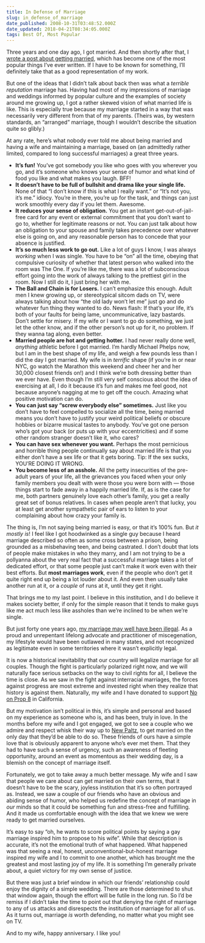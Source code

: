 ```yaml
---
title: In Defense of Marriage
slug: in_defense_of_marriage
date_published: 2008-10-31T03:48:52.000Z
date_updated: 2018-04-21T08:34:05.000Z
tags: Best Of, Most Popular
---
```


Three years and one day ago, I got married. And then shortly after that, I [wrote a post about getting married](__GHOST_URL__/2005/10/31/we_got_married/), which has become one of the most popular things I’ve ever written. If I have to be known for something, I’ll definitely take that as a good representation of my work.

But one of the ideas that I didn’t talk about back then was what a *terrible reputation* marriage has. Having had most of my impressions of marriage and weddings informed by popular culture and the examples of society around me growing up, I got a rather skewed vision of what married life is like. This is especially true because my marriage started in a way that was necessarily very different from that of my parents. (Theirs was, by western standards, an “arranged” marriage, though I wouldn’t describe the situation quite so glibly.)

At any rate, here’s what nobody ever told me about being married and having a wife and maintaining a marriage, based on (an admittedly rather limited, compared to long successful marriages) a great three years.

- **It’s fun!** You’ve got somebody you like who goes with you wherever you go, and it’s someone who knows your sense of humor and what kind of food you like and what makes you laugh. BFF!
- **It doesn’t have to be full of bullshit and drama like your single life.** None of that “I don’t know if this is what I really want.” or “It’s not you, it’s me.” idiocy. You’re in there, you’re up for the task, and things can just work smoothly every day if you let them. Awesome.
- **It reduces your sense of obligation.** You get an instant get-out-of-jail-free card for any event or external commitment that you don’t want to go to, whether for legitimate reasons or not. You can just talk about how an obligation to your spouse and family takes precedence over whatever else is going on, and any reasonable person has to concede that your absence is justified.
- **It’s so much less work to go out.** Like a lot of guys I know, I was always *working* when I was single. You have to be “on” all the time, obeying that compulsive curiosity of whether that latest person who walked into the room was The One. If you’re like me, there was a lot of subconscious effort going into the work of always talking to the prettiest girl in the room. Now I still do it, I just bring her with me.
- **The Ball and Chain is for Losers.** I can’t emphasize this enough. Adult men I knew growing up, or stereotypical sitcom dads on TV, were always talking about how “the old lady won’t let me” just go and do whatever fun thing they wanted to do. News flash: If that’s your life, it’s both of your faults for being lame, uncommunicative, lazy bastards. Don’t settle for misery. If my wife or I want to go do something, we just let the other know, and if the other person’s not up for it, no problem. If they wanna tag along, even better.
- **Married people are hot and getting hotter.** I had never really done well, *anything* athletic before I got married. I’m hardly Michael Phelps now, but I am in the best shape of my life, and weigh a few pounds less than I did the day I got married. My wife is in *terrific* shape (if you’re in or near NYC, go watch the Marathon this weekend and cheer her and her 30,000 closest friends on!) and I think we’re both dressing better than we ever have. Even though I’m still very self conscious about the idea of exercising at all, I do it because it’s fun and makes me feel good, not because anyone’s nagging at me to get off the couch. Amazing what positive motivation can do.
- **You can just say “screw everybody else” sometimes.** Just like you don’t have to feel compelled to socialize all the time, being married means you don’t have to justify your weird political beliefs or obscure hobbies or bizarre musical tastes to anybody. You’ve got one person who’s got your back (or puts up with your eccentricities) and if some other random stranger doesn’t like it, who cares?
- **You can have sex whenever you want.** Perhaps the most pernicious and horrible thing people continually say about married life is that you either don’t have a sex life or that it gets boring. Tip: If the sex sucks, YOU’RE DOING IT WRONG.
- **You become less of an asshole.** All the petty insecurities of the pre-adult years of your life, all the grievances you faced when your only family members you dealt with were those you were born with — those things start to fade away in a happily married life. If, as is the case for me, both partners genuinely love each other’s family, you get a really great set of bonus relatives. In cases when people aren’t that lucky, you at least get another sympathetic pair of ears to listen to your complaining about how crazy your family is.

The thing is, I’m not saying being married is easy, or that it’s 100% fun. But *it mostly is*! I feel like I got hoodwinked as a single guy because I heard marriage described so often as some cross between a prison, being grounded as a misbehaving teen, and being castrated. I don’t doubt that lots of people make mistakes in who they marry, and I am not trying to be a pollyanna about the very real fact that a successful marriage takes a lot of dedicated effort, or that some people just can’t make it work even with their best efforts. But **most marriages work**, even if the people who don’t get it quite right end up being a lot louder about it. And even then usually take another run at it, or a *couple* of runs at it, until they get it right.

That brings me to my last point. I believe in this institution, and I do believe it makes society better, if only for the simple reason that it tends to make guys like me act much less like assholes than we’re inclined to be when we’re single.

But just forty one years ago, [my marriage may well have been illegal](http://en.wikipedia.org/wiki/Loving_v._Virginia). As a proud and unrepentant lifelong advocate and practitioner of miscegenation, my lifestyle would have been outlawed in many states, and not recognized as legitimate even in some territories where it wasn’t explicitly legal.

It is now a historical inevitability that our country will legalize marriage for all couples. Though the fight is particularly polarized right now, and we will naturally face serious setbacks on the way to civil rights for all, I believe the time is close. As we saw in the fight against interracial marriages, the forces against progress are most extreme and invested right when they realize that history is against them. Naturally, my wife and I have donated to support [No on Prop 8](http://www.noonprop8.com/) in California.

But my motivation isn’t political in this, it’s simple and personal and based on my experience as someone who is, and has been, truly in love. In the months before my wife and I got engaged, we got to see a couple who we admire and respect whisk their way up to [New Paltz](http://en.wikipedia.org/wiki/Same-sex_marriage_in_New_York#New_Paltz_marriages), to get married on the only day that they’d be able to do so. These friends of ours have a simple love that is obviously apparent to anyone who’s ever met them. That they had to have such a sense of urgency, such an awareness of fleeting opportunity, around an event as momentous as their wedding day, is a blemish on the concept of marriage itself.

Fortunately, we got to take away a much better message. My wife and I saw that people we care about can get married on their own terms, that it doesn’t have to be the scary, joyless institution that it’s so often portrayed as. Instead, we saw a couple of our friends who have an obvious and abiding sense of humor, who helped us redefine the concept of marriage in *our* minds so that it could be something fun and stress-free and fulfilling. And it made us comfortable enough with the idea that we knew we were ready to get married ourselves.

It’s easy to say “oh, he wants to score political points by saying a gay marriage inspired him to propose to his wife”. While that description is accurate, it’s not the emotional truth of what happened. What happened was that seeing a real, honest, unconventional-but-honest marriage inspired my wife and I to commit to one another, which has brought me the greatest and most lasting joy of my life. It is something I’m generally private about, a quiet victory for my own sense of justice.

But there was just a brief window in which our friends’ relationship could enjoy the dignity of a simple wedding. There are those determined to shut that window again, though the effort will be futile in the long run. So I’d be remiss if I didn’t take the time to point out that denying the right of marriage to any of us attacks and disrespects the institution of marriage for all of us. As it turns out, marriage *is* worth defending, no matter what you might see on TV.

And to my wife, happy anniversary. I like you!
